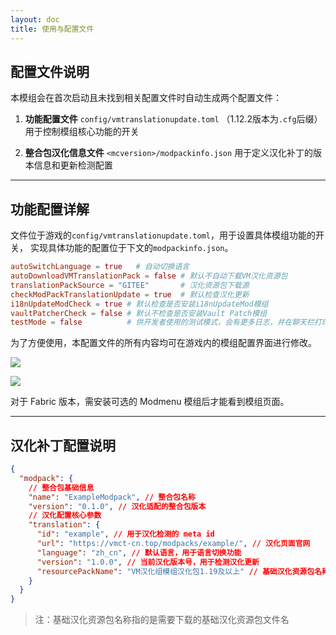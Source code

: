 ```yaml
---
layout: doc
title: 使用与配置文件
---
```


## 配置文件说明

本模组会在首次启动且未找到相关配置文件时自动生成两个配置文件：

1. **功能配置文件**
   `config/vmtranslationupdate.toml`
   （1.12.2版本为`.cfg`后缀）
   用于控制模组核心功能的开关

2. **整合包汉化信息文件**
   `<mcversion>/modpackinfo.json`
   用于定义汉化补丁的版本信息和更新检测配置

---

## 功能配置详解

文件位于游戏的`config/vmtranslationupdate.toml`，用于设置具体模组功能的开关，
实现具体功能的配置位于下文的`modpackinfo.json`。

```toml
autoSwitchLanguage = true   # 自动切换语言
autoDownloadVMTranslationPack = false # 默认不自动下载VM汉化资源包
translationPackSource = "GITEE"       # 汉化资源包下载源
checkModPackTranslationUpdate = true  # 默认检查汉化更新
i18nUpdateModCheck = true # 默认检查是否安装i18nUpdateMod模组
vaultPatcherCheck = false # 默认不检查是否安装Vault Patch模组
testMode = false          # 供开发者使用的测试模式，会有更多日志，并在聊天栏打印整合包信息
```

为了方便使用，本配置文件的所有内容均可在游戏内的模组配置界面进行修改。

![](/imgs/vmtu/config.png)

![](/imgs/vmtu/config2.png)

对于 Fabric 版本，需安装可选的 Modmenu 模组后才能看到模组页面。

---

## 汉化补丁配置说明

```json
{
  "modpack": {
    // 整合包基础信息
    "name": "ExampleModpack", // 整合包名称
    "version": "0.1.0", // 汉化适配的整合包版本
    // 汉化配置核心参数
    "translation": {
      "id": "example", // 用于汉化检测的 meta id
      "url": "https://vmct-cn.top/modpacks/example/", // 汉化页面官网
      "language": "zh_cn", // 默认语言，用于语言切换功能
      "version": "1.0.0", // 当前汉化版本号，用于检测汉化更新
      "resourcePackName": "VM汉化组模组汉化包1.19及以上" // 基础汉化资源包名称
    }
  }
}
```

> 注：基础汉化资源包名称指的是需要下载的基础汉化资源包文件名
